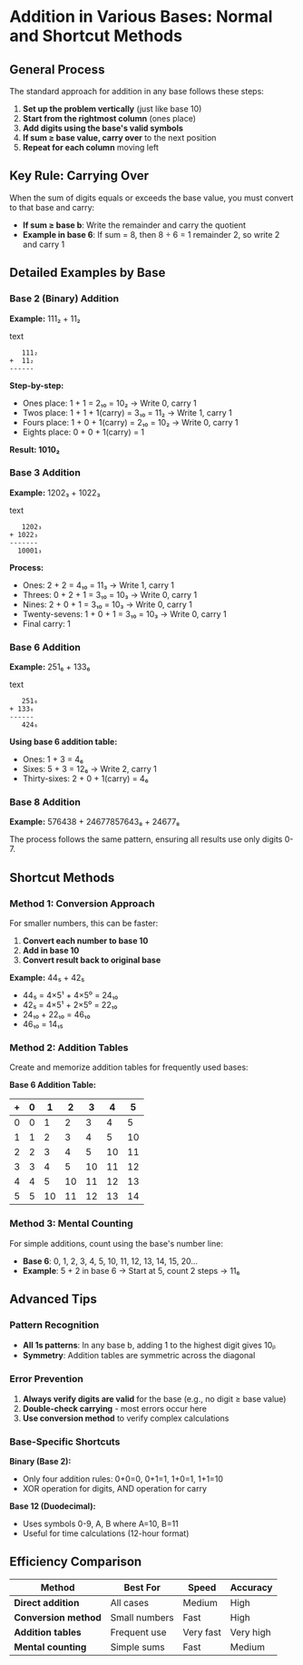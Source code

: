 # Addition in Various Bases: Normal and Shortcut Methods

## General Process

The standard approach for addition in any base follows these steps:

1. **Set up the problem vertically** (just like base 10)
2. **Start from the rightmost column** (ones place)
3. **Add digits using the base's valid symbols**
4. **If sum ≥ base value, carry over** to the next position
5. **Repeat for each column** moving left

## Key Rule: Carrying Over

When the sum of digits equals or exceeds the base value, you must convert to that base and carry:

- **If sum ≥ base b**: Write the remainder and carry the quotient
- **Example in base 6**: If sum = 8, then 8 ÷ 6 = 1 remainder 2, so write 2 and carry 1

## Detailed Examples by Base

### Base 2 (Binary) Addition

**Example:** 111₂ + 11₂

text

```
   111₂
+  11₂
------
```

**Step-by-step:**

- Ones place: 1 + 1 = 2₁₀ = 10₂ → Write 0, carry 1
- Twos place: 1 + 1 + 1(carry) = 3₁₀ = 11₂ → Write 1, carry 1
- Fours place: 1 + 0 + 1(carry) = 2₁₀ = 10₂ → Write 0, carry 1
- Eights place: 0 + 0 + 1(carry) = 1

**Result: 1010₂**

### Base 3 Addition

**Example:** 1202₃ + 1022₃

text

```
   1202₃
+ 1022₃
-------
  10001₃
```

**Process:**

- Ones: 2 + 2 = 4₁₀ = 11₃ → Write 1, carry 1
- Threes: 0 + 2 + 1 = 3₁₀ = 10₃ → Write 0, carry 1
- Nines: 2 + 0 + 1 = 3₁₀ = 10₃ → Write 0, carry 1
- Twenty-sevens: 1 + 0 + 1 = 3₁₀ = 10₃ → Write 0, carry 1
- Final carry: 1

### Base 6 Addition

**Example:** 251₆ + 133₆

text

```
   251₆
+ 133₆
------
   424₆
```

**Using base 6 addition table:**

- Ones: 1 + 3 = 4₆
- Sixes: 5 + 3 = 12₆ → Write 2, carry 1
- Thirty-sixes: 2 + 0 + 1(carry) = 4₆

### Base 8 Addition

**Example:** 576438 + 24677857643₈ + 24677₈

The process follows the same pattern, ensuring all results use only digits 0-7.

## Shortcut Methods

### Method 1: Conversion Approach

For smaller numbers, this can be faster:

1. **Convert each number to base 10**
2. **Add in base 10**
3. **Convert result back to original base**

**Example:** 44₅ + 42₅

- 44₅ = 4×5¹ + 4×5⁰ = 24₁₀
- 42₅ = 4×5¹ + 2×5⁰ = 22₁₀
- 24₁₀ + 22₁₀ = 46₁₀
- 46₁₀ = 14₁₅

### Method 2: Addition Tables

Create and memorize addition tables for frequently used bases:

**Base 6 Addition Table:**

| + | 0 | 1 | 2 | 3 | 4 | 5 |
|---|---|---|---|---|---|---|
| 0 | 0 | 1 | 2 | 3 | 4 | 5 |
| 1 | 1 | 2 | 3 | 4 | 5 | 10 |
| 2 | 2 | 3 | 4 | 5 | 10 | 11 |
| 3 | 3 | 4 | 5 | 10 | 11 | 12 |
| 4 | 4 | 5 | 10 | 11 | 12 | 13 |
| 5 | 5 | 10 | 11 | 12 | 13 | 14 |

### Method 3: Mental Counting

For simple additions, count using the base's number line:

- **Base 6**: 0, 1, 2, 3, 4, 5, 10, 11, 12, 13, 14, 15, 20...
- **Example**: 5 + 2 in base 6 → Start at 5, count 2 steps → 11₆

## Advanced Tips

### Pattern Recognition

- **All 1s patterns**: In any base b, adding 1 to the highest digit gives 10ᵦ
- **Symmetry**: Addition tables are symmetric across the diagonal

### Error Prevention

1. **Always verify digits are valid** for the base (e.g., no digit ≥ base value)
2. **Double-check carrying** - most errors occur here
3. **Use conversion method** to verify complex calculations

### Base-Specific Shortcuts

**Binary (Base 2):**

- Only four addition rules: 0+0=0, 0+1=1, 1+0=1, 1+1=10
- XOR operation for digits, AND operation for carry

**Base 12 (Duodecimal):**

- Uses symbols 0-9, A, B where A=10, B=11
- Useful for time calculations (12-hour format)

## Efficiency Comparison

| Method                | Best For      | Speed     | Accuracy  |
| --------------------- | ------------- | --------- | --------- |
| **Direct addition**   | All cases     | Medium    | High      |
| **Conversion method** | Small numbers | Fast      | High      |
| **Addition tables**   | Frequent use  | Very fast | Very high |
| **Mental counting**   | Simple sums   | Fast      | Medium    |
